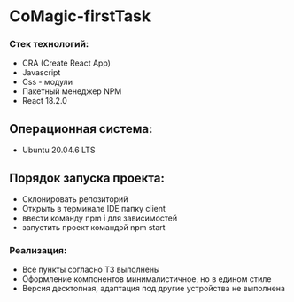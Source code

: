 # CoMagic-firstTask

### Стек технологий:

-   CRA (Create React App)
-   Javascript
-   Css - модули
-   Пакетный менеджер NPM
-   React 18.2.0

## Операционная система:

-   Ubuntu 20.04.6 LTS

## Порядок запуска проекта:

-   Склонировать репозиторий
-   Открыть в терминале IDE папку client
-   ввести команду npm i для зависимостей
-   запустить проект командой npm start

### Реализация:

-   Все пункты согласно ТЗ выполнены
-   Оформление компонентов минималистичное, но в едином стиле
-   Версия десктопная, адаптация под другие устройства не выполнена
